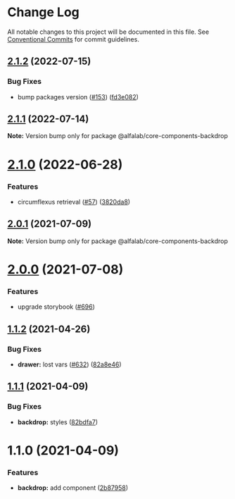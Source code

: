 # Change Log

All notable changes to this project will be documented in this file.
See [Conventional Commits](https://conventionalcommits.org) for commit guidelines.

## [2.1.2](https://github.com/core-ds/core-components/compare/@alfalab/core-components-backdrop@2.1.1...@alfalab/core-components-backdrop@2.1.2) (2022-07-15)


### Bug Fixes

* bump packages version ([#153](https://github.com/core-ds/core-components/issues/153)) ([fd3e082](https://github.com/core-ds/core-components/commit/fd3e08205672129cdce04e1000c673f2cd9c10da))





## [2.1.1](https://github.com/core-ds/core-components/compare/@alfalab/core-components-backdrop@2.1.0...@alfalab/core-components-backdrop@2.1.1) (2022-07-14)

**Note:** Version bump only for package @alfalab/core-components-backdrop





# [2.1.0](https://github.com/core-ds/core-components/compare/@alfalab/core-components-backdrop@2.0.3...@alfalab/core-components-backdrop@2.1.0) (2022-06-28)


### Features

* circumflexus retrieval ([#57](https://github.com/core-ds/core-components/issues/57)) ([3820da8](https://github.com/core-ds/core-components/commit/3820da818bcdcbee6904c648b3e29c3c828fe202))





## [2.0.1](https://github.com/core-ds/core-components/compare/@alfalab/core-components-backdrop@2.0.0...@alfalab/core-components-backdrop@2.0.1) (2021-07-09)

**Note:** Version bump only for package @alfalab/core-components-backdrop





# [2.0.0](https://github.com/core-ds/core-components/compare/@alfalab/core-components-backdrop@1.1.2...@alfalab/core-components-backdrop@2.0.0) (2021-07-08)


### Features

* upgrade storybook ([#696](https://github.com/core-ds/core-components/issues/696))

## [1.1.2](https://github.com/core-ds/core-components/compare/@alfalab/core-components-backdrop@1.1.1...@alfalab/core-components-backdrop@1.1.2) (2021-04-26)


### Bug Fixes

* **drawer:** lost vars ([#632](https://github.com/core-ds/core-components/issues/632)) ([82a8e46](https://github.com/core-ds/core-components/commit/82a8e461fc16d4ae8b6d3d268c92f7dc969e81f8))





## [1.1.1](https://github.com/core-ds/core-components/compare/@alfalab/core-components-backdrop@1.1.0...@alfalab/core-components-backdrop@1.1.1) (2021-04-09)


### Bug Fixes

* **backdrop:** styles ([82bdfa7](https://github.com/core-ds/core-components/commit/82bdfa7759240755f74bf12906c395d633f464e4))





# 1.1.0 (2021-04-09)


### Features


* **backdrop:** add component ([2b87958](https://github.com/core-ds/core-components/commit/2b87958e51449645c58bbd02552ce7a908c6bab8))
